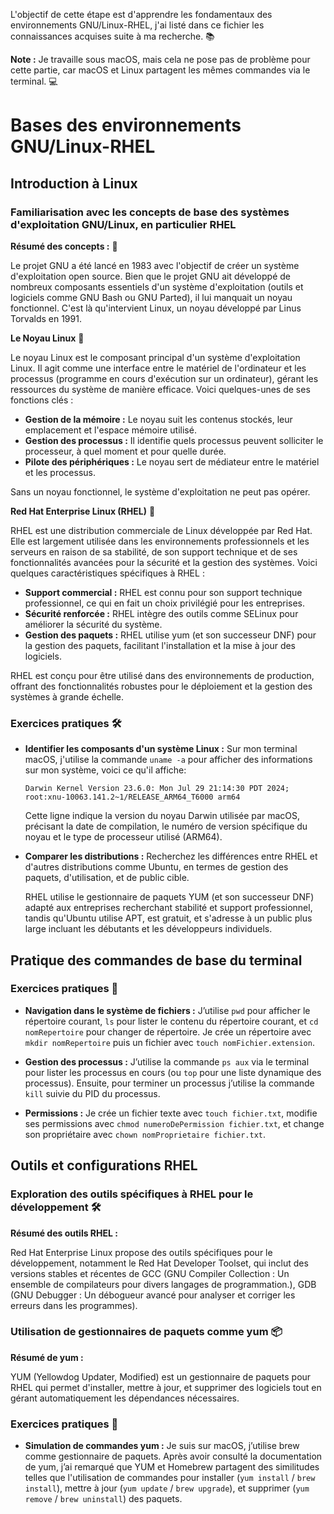 L'objectif de cette étape est d'apprendre les fondamentaux des environnements GNU/Linux-RHEL, j'ai listé dans ce fichier les connaissances acquises suite à ma recherche. 📚

**Note :** Je travaille sous macOS, mais cela ne pose pas de problème pour cette partie, car macOS et Linux partagent les mêmes commandes via le terminal. 💻

# Bases des environnements GNU/Linux-RHEL

## Introduction à Linux

### Familiarisation avec les concepts de base des systèmes d'exploitation GNU/Linux, en particulier RHEL

**Résumé des concepts :** 📝

Le projet GNU a été lancé en 1983 avec l'objectif de créer un système d'exploitation open source. Bien que le projet GNU ait développé de nombreux composants essentiels d'un système d'exploitation (outils et logiciels comme GNU Bash ou GNU Parted), il lui manquait un noyau fonctionnel. C'est là qu'intervient Linux, un noyau développé par Linus Torvalds en 1991.

**Le Noyau Linux** 🐧

Le noyau Linux est le composant principal d'un système d'exploitation Linux. Il agit comme une interface entre le matériel de l'ordinateur et les processus (programme en cours d'exécution sur un ordinateur), gérant les ressources du système de manière efficace. Voici quelques-unes de ses fonctions clés :

- **Gestion de la mémoire :** Le noyau suit les contenus stockés, leur emplacement et l'espace mémoire utilisé.
- **Gestion des processus :** Il identifie quels processus peuvent solliciter le processeur, à quel moment et pour quelle durée.
- **Pilote des périphériques :** Le noyau sert de médiateur entre le matériel et les processus.

Sans un noyau fonctionnel, le système d'exploitation ne peut pas opérer.

**Red Hat Enterprise Linux (RHEL)** 🎩

RHEL est une distribution commerciale de Linux développée par Red Hat. Elle est largement utilisée dans les environnements professionnels et les serveurs en raison de sa stabilité, de son support technique et de ses fonctionnalités avancées pour la sécurité et la gestion des systèmes. Voici quelques caractéristiques spécifiques à RHEL :

- **Support commercial :** RHEL est connu pour son support technique professionnel, ce qui en fait un choix privilégié pour les entreprises.
- **Sécurité renforcée :** RHEL intègre des outils comme SELinux pour améliorer la sécurité du système.
- **Gestion des paquets :** RHEL utilise yum (et son successeur DNF) pour la gestion des paquets, facilitant l'installation et la mise à jour des logiciels.

RHEL est conçu pour être utilisé dans des environnements de production, offrant des fonctionnalités robustes pour le déploiement et la gestion des systèmes à grande échelle.

### Exercices pratiques 🛠️

- **Identifier les composants d'un système Linux :** Sur mon terminal macOS, j'utilise la commande `uname -a` pour afficher des informations sur mon système, voici ce qu'il affiche:

  ```
  Darwin Kernel Version 23.6.0: Mon Jul 29 21:14:30 PDT 2024; root:xnu-10063.141.2~1/RELEASE_ARM64_T6000 arm64
  ```

  Cette ligne indique la version du noyau Darwin utilisée par macOS, précisant la date de compilation, le numéro de version spécifique du noyau et le type de processeur utilisé (ARM64).

- **Comparer les distributions :** Recherchez les différences entre RHEL et d'autres distributions comme Ubuntu, en termes de gestion des paquets, d'utilisation, et de public cible.

  RHEL utilise le gestionnaire de paquets YUM (et son successeur DNF) adapté aux entreprises recherchant stabilité et support professionnel, tandis qu'Ubuntu utilise APT, est gratuit, et s'adresse à un public plus large incluant les débutants et les développeurs individuels.

## Pratique des commandes de base du terminal

### Exercices pratiques 🔧

- **Navigation dans le système de fichiers :** J’utilise `pwd` pour afficher le répertoire courant, `ls` pour lister le contenu du répertoire courant, et `cd nomRepertoire` pour changer de répertoire. Je crée un répertoire avec `mkdir nomRepertoire` puis un fichier avec `touch nomFichier.extension`.

- **Gestion des processus :** J’utilise la commande `ps aux` via le terminal pour lister les processus en cours (ou `top` pour une liste dynamique des processus). Ensuite, pour terminer un processus j’utilise la commande `kill` suivie du PID du processus.

- **Permissions :** Je crée un fichier texte avec `touch fichier.txt`, modifie ses permissions avec `chmod numeroDePermission fichier.txt`, et change son propriétaire avec `chown nomProprietaire fichier.txt`.

## Outils et configurations RHEL

### Exploration des outils spécifiques à RHEL pour le développement 🛠️

**Résumé des outils RHEL :**

Red Hat Enterprise Linux propose des outils spécifiques pour le développement, notamment le Red Hat Developer Toolset, qui inclut des versions stables et récentes de GCC (GNU Compiler Collection : Un ensemble de compilateurs pour divers langages de programmation.), GDB (GNU Debugger : Un débogueur avancé pour analyser et corriger les erreurs dans les programmes).

### Utilisation de gestionnaires de paquets comme yum 📦

**Résumé de yum :**

YUM (Yellowdog Updater, Modified) est un gestionnaire de paquets pour RHEL qui permet d'installer, mettre à jour, et supprimer des logiciels tout en gérant automatiquement les dépendances nécessaires.

### Exercices pratiques 🧪

- **Simulation de commandes yum :** Je suis sur macOS, j’utilise brew comme gestionnaire de paquets. Après avoir consulté la documentation de yum, j’ai remarqué que YUM et Homebrew partagent des similitudes telles que l'utilisation de commandes pour installer (`yum install` / `brew install`), mettre à jour (`yum update` / `brew upgrade`), et supprimer (`yum remove` / `brew uninstall`) des paquets.
